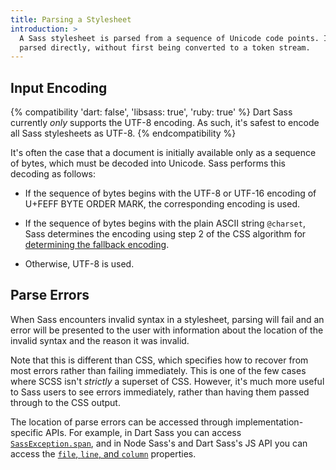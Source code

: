 ```yaml
---
title: Parsing a Stylesheet
introduction: >
  A Sass stylesheet is parsed from a sequence of Unicode code points. It's
  parsed directly, without first being converted to a token stream.
---
```


## Input Encoding

{% compatibility 'dart: false', 'libsass: true', 'ruby: true' %}
  Dart Sass currently *only* supports the UTF-8 encoding. As such, it's safest
  to encode all Sass stylesheets as UTF-8.
{% endcompatibility %}

It's often the case that a document is initially available only as a sequence of
bytes, which must be decoded into Unicode. Sass performs this decoding as
follows:

* If the sequence of bytes begins with the UTF-8 or UTF-16 encoding of U+FEFF
  BYTE ORDER MARK, the corresponding encoding is used.

* If the sequence of bytes begins with the plain ASCII string `@charset`, Sass
  determines the encoding using step 2 of the CSS algorithm for
  [determining the fallback encoding][].

  [determining the fallback encoding]: https://drafts.csswg.org/css-syntax-3/#input-byte-stream

* Otherwise, UTF-8 is used.

## Parse Errors

When Sass encounters invalid syntax in a stylesheet, parsing will fail and an
error will be presented to the user with information about the location of the
invalid syntax and the reason it was invalid.

Note that this is different than CSS, which specifies how to recover from most
errors rather than failing immediately. This is one of the few cases where SCSS
isn't *strictly* a superset of CSS. However, it's much more useful to Sass users
to see errors immediately, rather than having them passed through to the CSS
output.

The location of parse errors can be accessed through implementation-specific
APIs. For example, in Dart Sass you can access [`SassException.span`][], and in
Node Sass's and Dart Sass's JS API you can access the [`file`, `line`, and
`column`][js error] properties.

[`SassException.span`]: https://pub.dartlang.org/documentation/sass/latest/sass/SassException/span.html
[js error]: https://github.com/sass/node-sass#error-object
